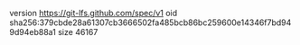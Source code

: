 version https://git-lfs.github.com/spec/v1
oid sha256:379cbde28a61307cb3666502fa485bcb86bc259600e14346f7bd949d94eb88a1
size 46167
